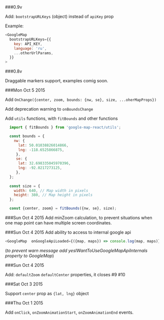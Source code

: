 ###0.9v

Add: `bootstrapURLKeys` (object) instead of `apiKey` prop

Example:

```javascript
<GoogleMap 
  bootstrapURLKeys={{
    key: API_KEY,
    language: 'ru',
    ...otherUrlParams,
  }}
>
```

###0.8v

Draggable markers support, examples comig soon.


###Mon Oct 5 2015

Add `OnChange({center, zoom, bounds: {nw, se}, size, ...oherMapProps})`

Add deprecation warning to `onBoundsChange`

Add `utils` functions, with `fitBounds` and other functions

```javascript
  import { fitBounds } from 'google-map-react/utils';

  const bounds = { 
    nw: {
      lat: 50.01038826014866,
      lng: -118.6525866875,
     },
     se: {
      lat: 32.698335045970396,
      lng: -92.0217273125,
     },
  };
  
  const size = {
    width: 640, // Map width in pixels
    height: 380, // Map height in pixels
  };

  const {center, zoom} = fitBounds({nw, se}, size);
```


###Sun Oct 4 2015
Add minZoom calculation, to prevent situations when one map point can have multiple screen coordinates.

###Sun Oct 4 2015
Add ability to access to internal google api

```javascript
<GoogleMap  onGoogleApiLoaded={({map, maps}) => console.log(map, maps)} />
```

(*to prevent warn message add _yesIWantToUseGoogleMapApiInternals_ property to GoogleMap*)


###Sun Oct 4 2015

Add: `defaultZoom` `defaultCenter` properties, it closes #9 #10

###Sat Oct 3 2015

Support `center` prop as `{lat, lng}` object

###Thu Oct 1 2015

Add `onClick`, `onZoomAnimationStart`, `onZoomAnimationEnd` events.
